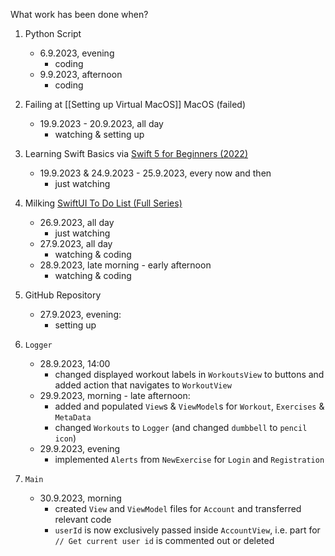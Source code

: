 
What work has been done when?

1. Python Script
	- 6.9.2023, evening
		- coding
	- 9.9.2023, afternoon
		- coding

2. Failing at [[Setting up Virtual MacOS]] MacOS (failed)
	- 19.9.2023 - 20.9.2023, all day
		- watching & setting up
 
3. Learning Swift Basics via [Swift 5 for Beginners (2022)](https://youtube.com/playlist?list=PL5PR3UyfTWvfacnfUsvNcxIiKIgidNRoW&si=F1IycRae6POyywqs)
	- 19.9.2023 & 24.9.2023 - 25.9.2023, every now and then
		- just watching

4. Milking [SwiftUI To Do List (Full Series)](https://youtube.com/playlist?list=PL5PR3UyfTWvei-pKlZN7d8r-0tHCK1EKE&si=dcfatP-yG6ez_5cW)
	- 26.9.2023, all day
		- just watching
	- 27.9.2023, all day
		- watching & coding
	 - 28.9.2023, late morning - early afternoon
		- watching & coding

5. GitHub Repository
	- 27.9.2023, evening:
		- setting up

6. `Logger`
	- 28.9.2023, 14:00
		- changed displayed workout labels in `WorkoutsView` to buttons and added action that navigates to `WorkoutView`
	- 29.9.2023, morning - late afternoon:
		- added and populated `View`s & `ViewModel`s for `Workout`, `Exercises` & `MetaData`
		- changed `Workouts` to `Logger` (and changed `dumbbell` to `pencil icon`)
	- 29.9.2023, evening
		- implemented `Alerts` from `NewExercise` for `Login` and `Registration`

7. `Main`
	- 30.9.2023, morning
		- created `View` and `ViewModel` files for `Account` and transferred relevant code
		- `userId` is now exclusively passed inside `AccountView`, i.e. part for `// Get current user id` is commented out or deleted
